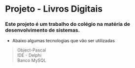 # Projeto - Livros Digitais
### Este projeto é um trabalho do colégio na matéria de desenvolvimento de sistemas.
- Abaixo algumas tecnologias que vão ser utilizadas
> Object-Pascal <br>
> IDE - Delphi <br>
> Banco MySQL <br>
